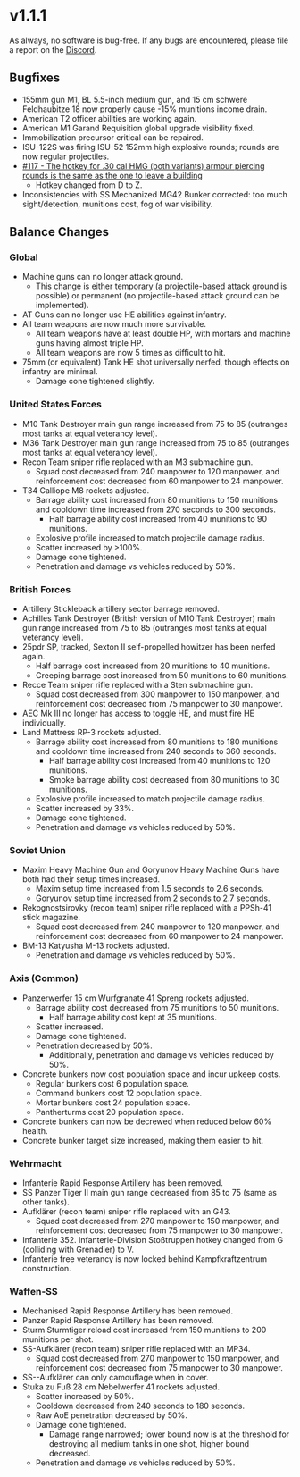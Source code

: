 # v1.1.1

As always, no software is bug-free. If any bugs are encountered, please file a report on the [Discord](https://discord.gg/6VeK5jhggB).

## Bugfixes

- 155mm gun M1, BL 5.5-inch medium gun, and 15 cm schwere Feldhaubitze 18 now properly cause -15% munitions income drain.
- American T2 officer abilities are working again.
- American M1 Garand Requisition global upgrade visibility fixed.
- Immobilization precursor critical can be repaired.
- ISU-122S was firing ISU-52 152mm high explosive rounds; rounds are now regular projectiles.
- [#117 - The hotkey for .30 cal HMG (both variants) armour piercing rounds is the same as the one to leave a building](https://github.com/Stoklomolvi/Spearhead-Public/issues/117)
  - Hotkey changed from D to Z.
- Inconsistencies with SS Mechanized MG42 Bunker corrected: too much sight/detection, munitions cost, fog of war visibility.

## Balance Changes

### Global

- Machine guns can no longer attack ground.
  - This change is either temporary (a projectile-based attack ground is possible) or permanent (no projectile-based attack ground can be implemented).
- AT Guns can no longer use HE abilities against infantry.
- All team weapons are now much more survivable.
  - All team weapons have at least double HP, with mortars and machine guns having almost triple HP.
  - All team weapons are now 5 times as difficult to hit.
- 75mm (or equivalent) Tank HE shot universally nerfed, though effects on infantry are minimal.
  - Damage cone tightened slightly.

### United States Forces

- M10 Tank Destroyer main gun range increased from 75 to 85 (outranges most tanks at equal veterancy level).
- M36 Tank Destroyer main gun range increased from 75 to 85 (outranges most tanks at equal veterancy level).
- Recon Team sniper rifle replaced with an M3 submachine gun.
  - Squad cost decreased from 240 manpower to 120 manpower, and reinforcement cost decreased from 60 manpower to 24 manpower.
- T34 Calliope M8 rockets adjusted.
  - Barrage ability cost increased from 80 munitions to 150 munitions and cooldown time increased from 270 seconds to 300 seconds.
    - Half barrage ability cost increased from 40 munitions to 90 munitions.
  - Explosive profile increased to match projectile damage radius.
  - Scatter increased by >100%.
  - Damage cone tightened.
  - Penetration and damage vs vehicles reduced by 50%.

### British Forces

- Artillery Stickleback artillery sector barrage removed.
- Achilles Tank Destroyer (British version of M10 Tank Destroyer) main gun range increased from 75 to 85 (outranges most tanks at equal veterancy level).
- 25pdr SP, tracked, Sexton II self-propelled howitzer has been nerfed again.
  - Half barrage cost increased from 20 munitions to 40 munitions.
  - Creeping barrage cost increased from 50 munitions to 60 munitions.
- Recce Team sniper rifle replaced with a Sten submachine gun.
  - Squad cost decreased from 300 manpower to 150 manpower, and reinforcement cost decreased from 75 manpower to 30 manpower.
- AEC Mk III no longer has access to toggle HE, and must fire HE individually.
- Land Mattress RP-3 rockets adjusted.
  - Barrage ability cost increased from 80 munitions to 180 munitions and cooldown time increased from 240 seconds to 360 seconds.
    - Half barrage ability cost increased from 40 munitions to 120 munitions.
    - Smoke barrage ability cost decreased from 80 munitions to 30 munitions.
  - Explosive profile increased to match projectile damage radius.
  - Scatter increased by 33%.
  - Damage cone tightened.
  - Penetration and damage vs vehicles reduced by 50%.

### Soviet Union

- Maxim Heavy Machine Gun and Goryunov Heavy Machine Guns have both had their setup times increased.
  - Maxim setup time increased from 1.5 seconds to 2.6 seconds.
  - Goryunov setup time increased from 2 seconds to 2.7 seconds.
- Rekognostsirovky (recon team) sniper rifle replaced with a PPSh-41 stick magazine.
  - Squad cost decreased from 240 manpower to 120 manpower, and reinforcement cost decreased from 60 manpower to 24 manpower.
- BM-13 Katyusha M-13 rockets adjusted.
  - Penetration and damage vs vehicles reduced by 50%.

### Axis (Common)

- Panzerwerfer 15 cm Wurfgranate 41 Spreng rockets adjusted.
  - Barrage ability cost decreased from 75 munitions to 50 munitions.
    - Half barrage ability cost kept at 35 munitions.
  - Scatter increased.
  - Damage cone tightened.
  - Penetration decreased by 50%.
    - Additionally, penetration and damage vs vehicles reduced by 50%.
- Concrete bunkers now cost population space and incur upkeep costs.
  - Regular bunkers cost 6 population space.
  - Command bunkers cost 12 population space.
  - Mortar bunkers cost 24 population space.
  - Pantherturms cost 20 population space.
- Concrete bunkers can now be decrewed when reduced below 60% health.
- Concrete bunker target size increased, making them easier to hit.

### Wehrmacht

- Infanterie Rapid Response Artillery has been removed.
- SS Panzer Tiger II main gun range decreased from 85 to 75 (same as other tanks).
- Aufklärer (recon team) sniper rifle replaced with an G43.
  - Squad cost decreased from 270 manpower to 150 manpower, and reinforcement cost decreased from 75 manpower to 30 manpower.
- Infanterie 352. Infanterie-Division Stoßtruppen hotkey changed from G (colliding with Grenadier) to V.
- Infanterie free veterancy is now locked behind Kampfkraftzentrum construction.

### Waffen-SS

- Mechanised Rapid Response Artillery has been removed.
- Panzer Rapid Response Artillery has been removed.
- Sturm Sturmtiger reload cost increased from 150 munitions to 200 munitions per shot.
- SS-Aufklärer (recon team) sniper rifle replaced with an MP34.
  - Squad cost decreased from 270 manpower to 150 manpower, and reinforcement cost decreased from 75 manpower to 30 manpower.
- SS--Aufklärer can only camouflage when in cover.
- Stuka zu Fuß 28 cm Nebelwerfer 41 rockets adjusted.
  - Scatter increased by 50%.
  - Cooldown decreased from 240 seconds to 180 seconds.
  - Raw AoE penetration decreased by 50%.
  - Damage cone tightened.
    - Damage range narrowed; lower bound now is at the threshold for destroying all medium tanks in one shot, higher bound decreased.
  - Penetration and damage vs vehicles reduced by 50%.

